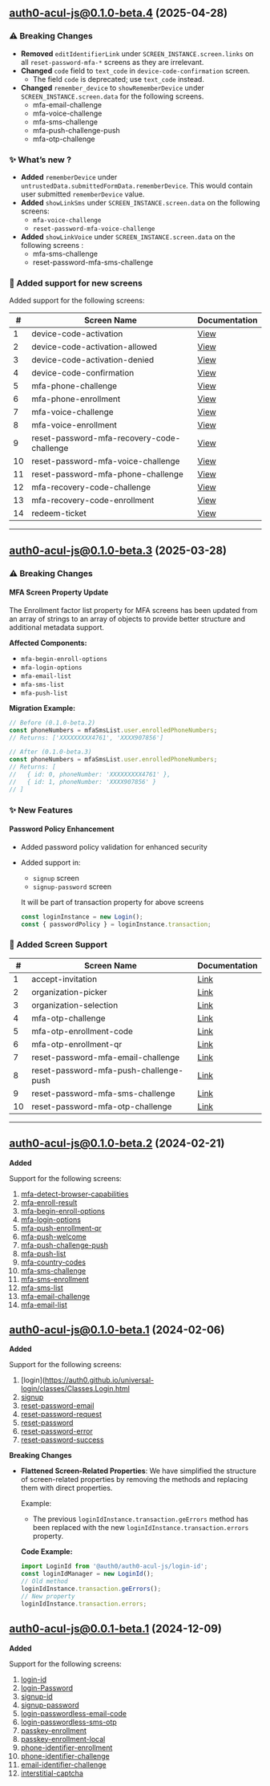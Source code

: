 ## [auth0-acul-js@0.1.0-beta.4](https://github.com/auth0/universal-login/tree/auth0-acul-js%400.1.0-beta.4) (2025-04-28)

### ⚠️ Breaking Changes

- **Removed** `editIdentifierLink` under `SCREEN_INSTANCE.screen.links` on all `reset-password-mfa-*` screens as they are irrelevant.
- **Changed** `code` field to `text_code` in `device-code-confirmation` screen.
  - The field `code` is deprecated; use `text_code` instead.
- **Changed** `remember_device` to `showRememberDevice` under `SCREEN_INSTANCE.screen.data` for the following screens.
  - mfa-email-challenge
  - mfa-voice-challenge
  - mfa-sms-challenge
  - mfa-push-challenge-push
  - mfa-otp-challenge

### ✨ What’s new ?

- **Added** `rememberDevice` under `untrustedData.submittedFormData.rememberDevice`. This would contain user submitted `rememberDevice` value.
- **Added** `showLinkSms` under `SCREEN_INSTANCE.screen.data` on the following screens:
  - `mfa-voice-challenge`
  - `reset-password-mfa-voice-challenge`
- **Added** `showLinkVoice` under `SCREEN_INSTANCE.screen.data` on the following screens :
  - mfa-sms-challenge
  - reset-password-mfa-sms-challenge

### 🚀 Added support for new screens

Added support for the following screens:

| #   | Screen Name                                | Documentation                                                                                              |
| --- | ------------------------------------------ | ---------------------------------------------------------------------------------------------------------- |
| 1   | device-code-activation                     | [View](https://auth0.github.io/universal-login/classes/Classes.DeviceCodeActivation.html)                  |
| 2   | device-code-activation-allowed             | [View](https://auth0.github.io/universal-login/classes/Classes.DeviceCodeActivationAllowed.html)           |
| 3   | device-code-activation-denied              | [View](https://auth0.github.io/universal-login/classes/Classes.DeviceCodeActivationDenied.html)            |
| 4   | device-code-confirmation                   | [View](https://auth0.github.io/universal-login/classes/Classes.DeviceCodeConfirmation.html)                |
| 5   | mfa-phone-challenge                        | [View](https://auth0.github.io/universal-login/classes/Classes.MfaPhoneChallenge.html)                     |
| 6   | mfa-phone-enrollment                       | [View](https://auth0.github.io/universal-login/classes/Classes.MfaPhoneEnrollment.html)                    |
| 7   | mfa-voice-challenge                        | [View](https://auth0.github.io/universal-login/classes/Classes.MfaVoiceChallenge.html)                     |
| 8   | mfa-voice-enrollment                       | [View](https://auth0.github.io/universal-login/classes/Classes.MfaVoiceEnrollment.html)                    |
| 9   | reset-password-mfa-recovery-code-challenge | [View](https://auth0.github.io/universal-login/classes/Classes.ResetPasswordMfaRecoveryCodeChallenge.html) |
| 10  | reset-password-mfa-voice-challenge         | [View](https://auth0.github.io/universal-login/classes/Classes.ResetPasswordMfaVoiceChallenge.html)        |
| 11  | reset-password-mfa-phone-challenge         | [View](https://auth0.github.io/universal-login/classes/Classes.ResetPasswordMfaPhoneChallenge.html)        |
| 12  | mfa-recovery-code-challenge                | [View](https://auth0.github.io/universal-login/classes/Classes.MfaRecoveryCodeChallenge.html)              |
| 13  | mfa-recovery-code-enrollment               | [View](https://auth0.github.io/universal-login/classes/Classes.MfaRecoveryCodeEnrollment.html)             |
| 14  | redeem-ticket                              | [View](https://auth0.github.io/universal-login/classes/Classes.RedeemTicket.html)                          |

---

## [auth0-acul-js@0.1.0-beta.3](https://github.com/auth0/universal-login/tree/auth0-acul-js%400.1.0-beta.3) (2025-03-28)

### ⚠️ Breaking Changes

#### MFA Screen Property Update

The Enrollment factor list property for MFA screens has been updated from an array of strings to an array of objects to provide better structure and additional metadata support.

**Affected Components:**

- `mfa-begin-enroll-options`
- `mfa-login-options`
- `mfa-email-list`
- `mfa-sms-list`
- `mfa-push-list`

**Migration Example:**

```javascript
// Before (0.1.0-beta.2)
const phoneNumbers = mfaSmsList.user.enrolledPhoneNumbers;
// Returns: ['XXXXXXXXX4761', 'XXXX907856']

// After (0.1.0-beta.3)
const phoneNumbers = mfaSmsList.user.enrolledPhoneNumbers;
// Returns: [
//   { id: 0, phoneNumber: 'XXXXXXXXX4761' },
//   { id: 1, phoneNumber: 'XXXX907856' }
// ]
```

### ✨ New Features

#### Password Policy Enhancement

- Added password policy validation for enhanced security
- Added support in:

  - `signup` screen
  - `signup-password` screen

  It will be part of transaction property for above screens

  ```javascript
  const loginInstance = new Login();
  const { passwordPolicy } = loginInstance.transaction;
  ```

### 🚀 Added Screen Support

| #   | Screen Name                            | Documentation                                                                                          |
| --- | -------------------------------------- | ------------------------------------------------------------------------------------------------------ |
| 1   | accept-invitation                      | [Link](https://auth0.github.io/universal-login/classes/Classes.AcceptInvitation.html)                  |
| 2   | organization-picker                    | [Link](https://auth0.github.io/universal-login/classes/Classes.OrganizationPicker.html)                |
| 3   | organization-selection                 | [Link](https://auth0.github.io/universal-login/classes/Classes.OrganizationSelection.html)             |
| 4   | mfa-otp-challenge                      | [Link](https://auth0.github.io/universal-login/classes/Classes.MfaOtpChallenge.html)                   |
| 5   | mfa-otp-enrollment-code                | [Link](https://auth0.github.io/universal-login/classes/Classes.MfaOtpEnrollmentCode.html)              |
| 6   | mfa-otp-enrollment-qr                  | [Link](https://auth0.github.io/universal-login/classes/Classes.MfaOtpEnrollmentQr.html)                |
| 7   | reset-password-mfa-email-challenge     | [Link](https://auth0.github.io/universal-login/classes/Classes.ResetPasswordMfaEmailChallenge.html)    |
| 8   | reset-password-mfa-push-challenge-push | [Link](https://auth0.github.io/universal-login/classes/Classes.ResetPasswordMfaPushChallengePush.html) |
| 9   | reset-password-mfa-sms-challenge       | [Link](https://auth0.github.io/universal-login/classes/Classes.ResetPasswordMfaSmsChallenge.html)      |
| 10  | reset-password-mfa-otp-challenge       | [Link](https://auth0.github.io/universal-login/classes/Classes.OrganizationSelection.html)             |

---

## [auth0-acul-js@0.1.0-beta.2](https://github.com/auth0/universal-login/tree/auth0-acul-js%400.1.0-beta.2) (2024-02-21)

**Added**

Support for the following screens:

1. [mfa-detect-browser-capabilities](https://auth0.github.io/universal-login/classes/Classes.MfaDetectBrowserCapabilities.html)
2. [mfa-enroll-result](https://auth0.github.io/universal-login/classes/Classes.MfaEnrollResult.html)
3. [mfa-begin-enroll-options](https://auth0.github.io/universal-login/classes/Classes.MfaBeginEnrollOptions.html)
4. [mfa-login-options](https://auth0.github.io/universal-login/classes/Classes.MfaLoginOptions.html)
5. [mfa-push-enrollment-qr](https://auth0.github.io/universal-login/classes/Classes.MfaPushEnrollmentQr.html)
6. [mfa-push-welcome](https://auth0.github.io/universal-login/classes/Classes.MfaPushWelcome.html)
7. [mfa-push-challenge-push](https://auth0.github.io/universal-login/classes/Classes.MfaPushChallengePush.html)
8. [mfa-push-list](https://auth0.github.io/universal-login/classes/Classes.MfaPushList.html)
9. [mfa-country-codes](https://auth0.github.io/universal-login/classes/Classes.MfaCountryCodes.html)
10. [mfa-sms-challenge](https://auth0.github.io/universal-login/classes/Classes.MfaSmsChallenge.html)
11. [mfa-sms-enrollment](https://auth0.github.io/universal-login/classes/Classes.MfaSmsEnrollment.html)
12. [mfa-sms-list](https://auth0.github.io/universal-login/classes/Classes.MfaSmsList.html)
13. [mfa-email-challenge](https://auth0.github.io/universal-login/classes/Classes.MfaEmailChallenge.html)
14. [mfa-email-list](https://auth0.github.io/universal-login/classes/Classes.MfaEmailList.html)

## [auth0-acul-js@0.1.0-beta.1](https://github.com/auth0/universal-login/tree/auth0-acul-js%400.1.0-beta.1) (2024-02-06)

**Added**

Support for the following screens:

1. [login](https://auth0.github.io/universal-login/classes/Classes.Login.html
2. [signup](https://auth0.github.io/universal-login/classes/Classes.Signup.html)
3. [reset-password-email](https://auth0.github.io/universal-login/classes/Classes.ResetPasswordEmail.html)
4. [reset-password-request](https://auth0.github.io/universal-login/classes/Classes.ResetPasswordRequest.html)
5. [reset-password](https://auth0.github.io/universal-login/classes/Classes.ResetPassword.html)
6. [reset-password-error](https://auth0.github.io/universal-login/classes/Classes.ResetPasswordError.html)
7. [reset-password-success](https://auth0.github.io/universal-login/classes/Classes.ResetPasswordSuccess.html)

**Breaking Changes**

- **Flattened Screen-Related Properties**: We have simplified the structure of screen-related properties by removing the methods and replacing them with direct properties.

  Example:

  - The previous `loginIdInstance.transaction.geErrors` method has been replaced with the new `loginIdInstance.transaction.errors` property.

  **Code Example:**

  ```javascript
  import LoginId from '@auth0/auth0-acul-js/login-id';
  const loginIdManager = new LoginId();
  // Old method
  loginIdInstance.transaction.geErrors();
  // New property
  loginIdInstance.transaction.errors;
  ```

## [auth0-acul-js@0.0.1-beta.1](https://github.com/auth0/universal-login/tree/auth0-acul-js%400.0.1-beta.1) (2024-12-09)

**Added**

Support for the following screens:

1. [login-id](https://auth0.github.io/universal-login/classes/Classes.LoginId.html)
2. [login-Password](https://auth0.github.io/universal-login/classes/Classes.LoginPassword.html)
3. [signup-id](https://auth0.github.io/universal-login/classes/Classes.SignupId.html)
4. [signup-password](https://auth0.github.io/universal-login/classes/Classes.SignupPassword.html)
5. [login-passwordless-email-code](https://auth0.github.io/universal-login/classes/Classes.LoginPasswordlessEmailCode.html)
6. [login-passwordless-sms-otp](https://auth0.github.io/universal-login/classes/Classes.LoginPasswordlessSmsOtp.html)
7. [passkey-enrollment](https://auth0.github.io/universal-login/classes/Classes.PasskeyEnrollment.html)
8. [passkey-enrollment-local](https://auth0.github.io/universal-login/classes/Classes.PasskeyEnrollmentLocal.html)
9. [phone-identifier-enrollment](https://auth0.github.io/universal-login/classes/Classes.PhoneIdentifierEnrollment.html)
10. [phone-identifier-challenge](https://auth0.github.io/universal-login/classes/Classes.PhoneIdentifierChallenge.html)
11. [email-identifier-challenge](https://auth0.github.io/universal-login/classes/Classes.EmailIdentifierChallenge.html)
12. [interstitial-captcha](https://auth0.github.io/universal-login/classes/Classes.InterstitialCaptcha.html)
